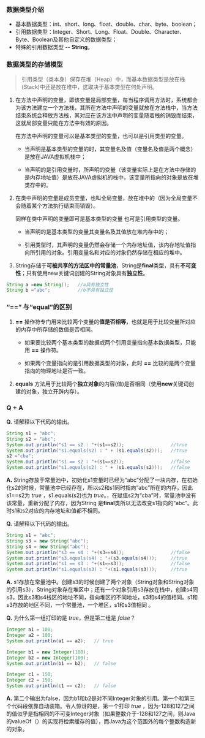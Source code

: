 ### 数据类型介绍

- 基本数据类型：int、short、long、float、double、char、byte、boolean；
- 引用数据类型：Integer、Short、Long、Float、Double、Character、Byte、Boolean及其他自定义的数据类型；
- 特殊的引用数据类型 -- **String**。

### 数据类型的存储模型

> 引用类型（类本身）保存在堆（Heap）中，而基本数据类型是放在栈(Stack)中还是放在堆中，这取决于基本类型在何处声明。


1. 在方法中声明的变量，即该变量是局部变量，每当程序调用方法时，系统都会为该方法建立一个方法栈，其所在方法中声明的变量就放在方法栈中，当方法结束系统会释放方法栈，其对应在该方法中声明的变量随着栈的销毁而结束，这就局部变量只能在方法中有效的原因。

      在方法中声明的变量可以是基本类型的变量，也可以是引用类型的变量。

      - 当声明是基本类型的变量的时，其变量名及值（变量名及值是两个概念）是放在JAVA虚拟机栈中；

      - 当声明的是引用变量时，所声明的变量（该变量实际上是在方法中存储的是内存地址值）是放在JAVA虚拟机的栈中，该变量所指向的对象是放在堆类存中的。


2. 在类中声明的变量是成员变量，也叫全局变量，放在堆中的（因为全局变量不会随着某个方法执行结束而销毁）。

    同样在类中声明的变量即可是基本类型的变量 也可是引用类型的变量。

    - 当声明的是基本类型的变量其变量名及其值放在堆内存中的；

    - 引用类型时，其声明的变量仍然会存储一个内存地址值，该内存地址值指向所引用的对象。引用变量名和对应的对象仍然存储在相应的堆中。


3. String存储于**可被共享的方法区中的常量池**，String是**final**类型，具有**不可变性**；只有使用new关键词创建的String对象具有**独立性**。

````Java
String a =new String();   //a具有独立性
String b ="abc";          //b不具有独立性
````

### “==” 与“equal”的区别
1. **==** 操作符专门用来比较两个变量的**值是否相等**，也就是用于比较变量所对应的内存中所存储的数值是否相同。

    - 如果要比较两个基本类型的数据或两个引用变量指向基本数据类型，只能用 **==** 操作符。

    - 如果两个变量指向的是引用数据类型的对象，此时 **==** 比较的是两个变量指向的物理地址是否一致。


2. **equals** 方法用于比较两个**独立对象**的内容(值)是否相同（使用**new**关键词创建的对象，独立开辟内存）。

### Q + A

**Q.** 请解释以下代码的输出。
````Java
String s1 = "abc";
String s2 = "abc";
System.out.println("s1 == s2 : "+(s1==s2));                 //true
System.out.println("s1.equals(s2) : " + (s1.equals(s2)));   //true
s2 ="cba";
System.out.println("s1 == s2 : "+(s1==s2));                 //false
System.out.println("s1.equals(s2) : " + (s1.equals(s2)));   //false
````

**A.** String存放于常量池中，初始化s1变量时已经为“abc”分配了一块内存，在初始化s2的时候，常量池中已经存在，所以s2和s1同时指向“abc”所在的内存，因此s1==s2为 *true* ，s1.equals(s2)也为 *true*。，在赋值s2为“cba”时，常量池中没有该常量，重新分配了内存，因为String 是**final**类所以无法改变s1指向的“abc”。此时s1和s2对应的内存地址和值都不相同。

**Q.** 请解释以下代码的输出。

````Java
String s1 = "abc";
String s3 = new String("abc");
String s4 = new String("abc");
System.out.println("s3 == s4 : "+(s3==s4));                 //false
System.out.println("s3.equals(s4) : "+(s3.equals(s4)));     //true
System.out.println("s1 == s3 : "+(s1==s3));                 //false
System.out.println("s1.equals(s3) : "+(s1.equals(s3)));     //true
````
**A.** s1存放在常量池中。创建s3的时候创建了两个对象（String对象和String对象的引用s3），String对象存在堆区中；还有一个对象引用s3存放在栈中，创建s4同s3，因此s3和s4栈区的地址不同，指向堆区的不同地址，s3和s4的值相同。s1和s3存放的地区不同，一个常量池，一个堆区，s1和s3值相同 。


**Q.** 为什么第一组打印的是 *true*，但是第二组是 *false*？
````Java
Integer a1 = 100;
Integer a2 = 100;
System.out.println(a1 == a2);   // true

Integer b1 = new Integer(100);
Integer b2 = new Integer(100);
System.out.println(b1 == b2);   // false

Integer c1 = 150;
Integer c2 = 150;
System.out.println(c1 == c2);   // false
````
**A.** 第二个输出为false，因为b1和b2是对不同Integer对象的引用。第一个和第三个代码段依靠自动装箱。令人惊讶的是，第一个打印 *true* ，因为-128和127之间的值似乎是指相同的不可变Integer对象（如果整数介于-128和127之间，则Java的valueOf（）的实现将检索缓存的值），而Java为这个范围外的每个整数构造新的对象。
